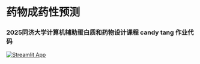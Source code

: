 # 药物成药性预测

### 2025同济大学计算机辅助蛋白质和药物设计课程 candy tang 作业代码


[![Streamlit App](https://static.streamlit.io/badges/streamlit_badge_black_white.svg)](https://cadd-app-2025.streamlit.app/)
